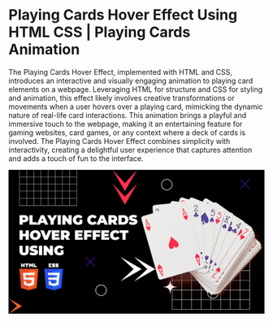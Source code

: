 # Playing Cards Hover Effect Using HTML CSS | Playing Cards Animation

The Playing Cards Hover Effect, implemented with HTML and CSS, introduces an interactive and visually engaging animation to playing card elements on a webpage. Leveraging HTML for structure and CSS for styling and animation, this effect likely involves creative transformations or movements when a user hovers over a playing card, mimicking the dynamic nature of real-life card interactions. This animation brings a playful and immersive touch to the webpage, making it an entertaining feature for gaming websites, card games, or any context where a deck of cards is involved. The Playing Cards Hover Effect combines simplicity with interactivity, creating a delightful user experience that captures attention and adds a touch of fun to the interface.

![Playing Cards Hover Effect](PlayingCardsHoverEffect.png)